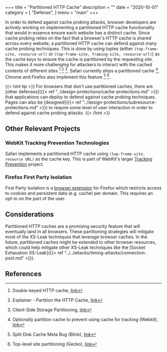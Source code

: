 +++
title = "Partitioned HTTP Cache"
description = ""
date = "2020-10-01"
category = [
    "Defense",
]
menu = "main"
+++

In order to defend against cache probing attacks, browser developers are actively working on implementing a partitioned HTTP cache functionality that would in essence ensure each website has a distinct cache. Since cache probing relies on the fact that a browser's HTTP cache is shared across every website, a partitioned HTTP cache can defend against many cache probing techniques. This is done by using tuples (either `(top-frame-site, resource-url)` or `(top-frame-site, framing-site, resource-url)`) as the cache keys to ensure the cache is partitioned by the requesting site. This makes it more challenging for attackers to interact with the cached contents of different sites [^1] [^2] [^3]. Safari currently ships a partitioned cache [^4], Chrome and Firefox also implement this feature [^5] [^6].

{{< hint tip >}}
For browsers that don't use partitioned caches, there are [other defenses]({{< ref "../design-protections/cache-protections.md" >}}) that applications can deploy to defend against cache probing techniques. Pages can also be [designed]({{< ref "../design-protections/subresource-protections.md" >}}) to require some level of user interaction in order to defend against cache probing attacks.
{{< /hint >}}

## Other Relevant Projects

### WebKit Tracking Prevention Technologies

Safari implements a partitioned HTTP cache using `(top-frame-site, resource URL)` as the cache key. This is part of WebKit's larger [Tracking Prevention](https://webkit.org/tracking-prevention/) project.

### Firefox First Party Isolation

First Party Isolation is a [browser extension](https://addons.mozilla.org/en-US/firefox/addon/first-party-isolation/) for Firefox which restricts access to cookies and persistent data (e.g. cache) per domain. This requires an opt-in on the part of the user.

## Considerations

Partitioned HTTP caches are a promising security feature that will eventually land in all browsers. These partitioning strategies will mitigate most of the XS-Leak techniques that leverage browser caches. In the future, partitioned caches might be extended to other browser resources, which could help mitigate other XS-Leak techniques like the [Socket Exhaustion XS-Leak]({{< ref "../../attacks/timing-attacks/connection-pool.md" >}}).

## References

[^1]: Double-keyed HTTP cache, [link](https://github.com/whatwg/fetch/issues/904)
[^2]: Explainer - Partition the HTTP Cache, [link](https://github.com/shivanigithub/http-cache-partitioning)
[^3]: Client-Side Storage Partitioning, [link](https://privacycg.github.io/storage-partitioning/)
[^4]: Optionally partition cache to prevent using cache for tracking (Webkit), [link](https://bugs.webkit.org/show_bug.cgi?id=110269)
[^5]: Split Disk Cache Meta Bug (Blink), [link](https://bugs.chromium.org/p/chromium/issues/detail?id=910708)
[^6]: Top-level site partitioning (Gecko), [link](https://bugzilla.mozilla.org/show_bug.cgi?id=1590107)
